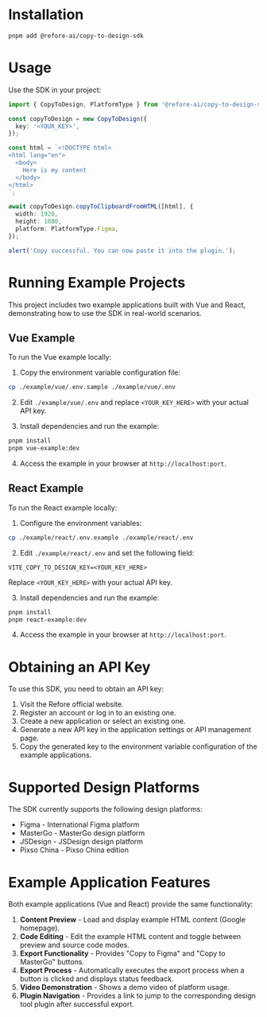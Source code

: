 # Installation
```bash
pnpm add @refore-ai/copy-to-design-sdk
```

# Usage
Use the SDK in your project:

```typescript
import { CopyToDesign, PlatformType } from '@refore-ai/copy-to-design-sdk';

const copyToDesign = new CopyToDesign({
  key: '<YOUR_KEY>',
});

const html = `<!DOCTYPE html>
<html lang="en">
  <body>
    Here is my content
  </body>
</html>
`;

await copyToDesign.copyToClipboardFromHTML([html], {
  width: 1920,
  height: 1080,
  platform: PlatformType.Figma,
});

alert('Copy successful. You can now paste it into the plugin.');
```

# Running Example Projects

This project includes two example applications built with Vue and React, demonstrating how to use the SDK in real-world scenarios.

## Vue Example
To run the Vue example locally:
1. Copy the environment variable configuration file:

```bash
cp ./example/vue/.env.sample ./example/vue/.env
```

2. Edit `./example/vue/.env` and replace `<YOUR_KEY_HERE>` with your actual API key.

3. Install dependencies and run the example:
```bash
pnpm install
pnpm vue-example:dev
```
4. Access the example in your browser at `http://localhost:port`.

## React Example
To run the React example locally:
1. Configure the environment variables:

```bash
cp ./example/react/.env.example ./example/react/.env
```

2. Edit `./example/react/.env` and set the following field:
```env
VITE_COPY_TO_DESIGN_KEY=<YOUR_KEY_HERE>
```
Replace `<YOUR_KEY_HERE>` with your actual API key.

3. Install dependencies and run the example:
```bash
pnpm install
pnpm react-example:dev
```
4. Access the example in your browser at `http://localhost:port`.

# Obtaining an API Key
To use this SDK, you need to obtain an API key:

1. Visit the Refore official website.
2. Register an account or log in to an existing one.
3. Create a new application or select an existing one.
4. Generate a new API key in the application settings or API management page.
5. Copy the generated key to the environment variable configuration of the example applications.

# Supported Design Platforms
The SDK currently supports the following design platforms:
- Figma - International Figma platform
- MasterGo - MasterGo design platform
- JSDesign - JSDesign design platform
- Pixso China - Pixso China edition

# Example Application Features
Both example applications (Vue and React) provide the same functionality:

1. **Content Preview** - Load and display example HTML content (Google homepage).
2. **Code Editing** - Edit the example HTML content and toggle between preview and source code modes.
3. **Export Functionality** - Provides "Copy to Figma" and "Copy to MasterGo" buttons.
4. **Export Process** - Automatically executes the export process when a button is clicked and displays status feedback.
5. **Video Demonstration** - Shows a demo video of platform usage.
6. **Plugin Navigation** - Provides a link to jump to the corresponding design tool plugin after successful export.